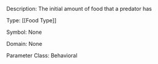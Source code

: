 Description: The initial amount of food that a predator has

Type: [[Food Type]]

Symbol: None

Domain: None

Parameter Class: Behavioral

